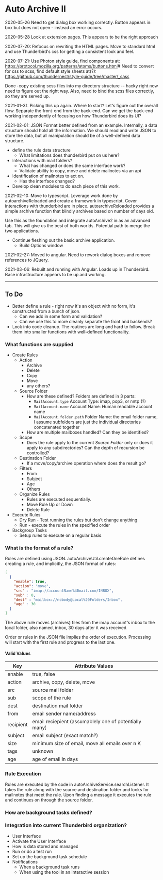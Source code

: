 # **Auto Archive II**

2020-05-26 Need to get dialog box working correctly.  Button appears in box
but does not open - instead an error occurs.

2020-05-28 Look at extension pages.  This appears to be the right approach

2020-07-20:  Refocus on rewriting the HTML pages.  Move to standard html and use Thunderbird's css for getting a 
consistent look and feel.

2020-07-21:  Use Photon style guide, find components at:  <https://protocol.mozilla.org/patterns/atoms/buttons.html>#
Need to convert for css to scss, find default style sheets at(?):  <https://github.com/thundernest/style-guide/tree/master/_sass>

Done -copy existing scss files into my directory structure -- hacky right now
need to figure out the right way.  Also, need to bind the scss files correctly, so they are served up.

2021-01-31:  Picking this up again.
Where to start?  Let's figure out the overall flow.  Separate the front-end from the back-end.  Can we get the
back-end working independently of focusing on how Thunderbird does its UI?

2021-02-01:  JSON Format better defined from an example.
Internally, a data structure should hold all the information.  We
should read and write JSON to store the data, but all manipulation
should be of a well-defined data structure.

- define the rule data structure
  - What limitations does thunderbird put on us here?
- Interactions with mail folders?
  - What has changed or does the same interface work?
  - Validate ability to copy, move and delete mailnotes via an api
- Identification of mailnotes to act on.
  - Has the interface changed?
- Develop clean modules to do each piece of this work.

2021-02-10:  Move to typescript.  Leverage work done by autoarchiveReloaded
and create a framework in typescript.  Cover interactions with thunderbird
are in place.  autoarchiveReloaded provides a simple archive function that
blindly archives based on number of days old.

Use this as the foundation and integrate autoArchive2 in as an advanced tab.
This will give us the best of both worlds.  Potential path to merge the two
applications.

- Continue fleshing out the basic archive application.
  - Build Options window
  
2021-02-27: Moved to angular.  Need to rework dialog boxes and remove references to JQuery.

2021-03-06:  Rebuilt and running with Angular.  Loads up in Thunderbird.  Base infrastructure appears to be up and 
working.


---

## To Do

- Better define a rule - right now it's an object with no form, it's
constructed from a bunch of json.  
  - Can we add in some form and validation?
  - Can we use this to more cleanly separate the front and backends?
- Look into code cleanup.  The routines are long and hard to follow.  Break them into smaller functions with
  well-defined functionality.
  
### What functions are supplied

- Create Rules
  - Action
    - Archive
    - Delete
    - Copy
    - Move
    - any others?
  - Source Folder
    - How are these defined?
       Folders are defined in 3 parts:
      - ```MailAccount.type``` Account Type: imap, pop3, or nntp (?)
      - ```MailAccount.name``` Account Name:  Human readable account name  
      - ```MailAccount.folder.path``` Folder Name:  the email folder name, I assume subfolders are just the
          individual directories concatenated together 
    - How are multiple mailboxes handled?  Can they be identified?
  - Scope
    - Does the rule apply to the current _Source Folder_ only or does it apply to any subdirectories?  Can the
       depth of recursion be controlled?
  - Destination Folder
    - If a move/copy/archive operation where does the result go?
  - Filters
    - From
    - Subject
    - Age
    - Others
  - Organize Rules
    - Rules are executed sequentially.  
    - Move Rule Up or Down
    - Delete Rule
- Execute Rules
  - Dry Run - Test running the rules but don't change anything
  - Run - execute the rules in the specified order
- Backgroup Tasks
  - Setup rules to execute on a regular basis

### What is the format of a rule?

Rules are defined using JSON.  autoArchiveUtil.createOneRule defines creating a rule, and implicitly, the JSON 
format of rules:

```json
[
  {
    "enable": true,
    "action": "move",
    "src" : "imap://accountName%40mail.com/INBOX",
    "sub" : 0,
    "dest" : "mailbox://nobody@Local%20Folders/Inbox",
    "age" : 30
  }
]
```

The above rule moves (archives) files from the imap account's inbox to
the local folder, also named, inbox, 30 days after it was received.

Order or rules in the JSON file implies the order of execution.
Processing will start with the first rule and progress to the last one.

#### Valid Values

| Key       | Attribute Values |
| --------- | ---------------- |
| enable    | true, false 
| action    | archive, copy, delete, move
| src       | source mail folder
| sub       | scope of the rule
| dest      | destination mail folder
| from      | email sender name/address
| recipient | email reciepient (assumablely one of potentially many)
| subject   | email subject (exact match?)
| size      | minimum size of email, move all emails over n K
| tags      | unknown
| age       | age of email in days

### Rule Execution

Rules are executed by the code in autoArchiveService.searchListener.
It takes the rule along with the source and destination folder and
looks for mailnotes that meet the rule.  Upon finding a message it
executes the rule and continues on through the source folder.

### How are background tasks defined?

### Integration into current Thunderbird organization?

- User Interface
- Activate the User Interface  
- How is data stored and managed
- Run or do a test run
- Set up the background task schedule
- Notifications
  - When a background task runs
  - When using the tool in an interactive session
